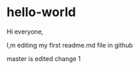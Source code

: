 # hello-world

Hi everyone,

I,m editing my first readme.md file in github


master is edited
change 1